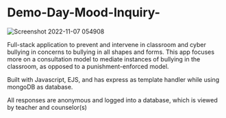# Demo-Day-Mood-Inquiry-
![Screenshot 2022-11-07 054908](https://user-images.githubusercontent.com/113325142/200292272-729cfc93-8a71-4f78-858a-a33b9dc16b80.jpg)


Full-stack application to prevent and intervene in classroom and cyber bullying in concerns to bullying in all shapes and forms.
This app focuses more on a consultation model to mediate instances of bullying in the classroom, as opposed to a punishment-enforced model. 

Built with Javascript, EJS, and has express as template handler while using mongoDB as database.


All responses are anonymous and logged into a database, which is viewed by teacher and counselor(s)
